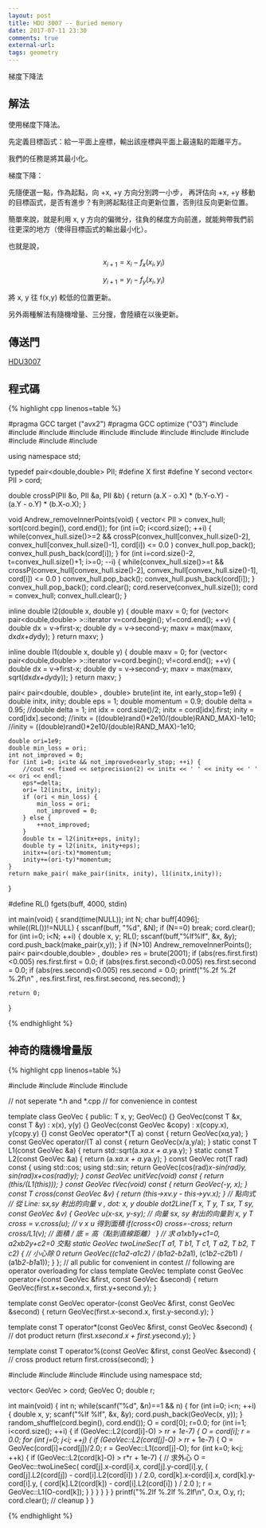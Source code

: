 ```yaml
---
layout: post
title: HDU 3007 -- Buried memory
date: 2017-07-11 23:30
comments: true
external-url:
tags: geometry
---
```


梯度下降法

## 解法

使用梯度下降法。

先定義目標函式：給一平面上座標，輸出該座標與平面上最遠點的距離平方。

我們的任務是將其最小化。

梯度下降：

先隨便選一點，作為起點，向 +x, +y 方向分別跨一小步，
再評估向 +x, +y 移動的目標函式，是否有進步？有則將起點往正向更新位置，否則往反向更新位置。

簡單來說，就是利用 x, y 方向的偏微分，往負的梯度方向前進，就能夠帶我們前往更深的地方（使得目標函式的輸出最小化）。

也就是說，

$$x_{i+1} = x_{i} - f_{x}(x_{i},y_{i})  $$

$$y_{i+1} = y_{i} - f_{y}(x_{i},y_{i})  $$

將 x, y 往 f(x,y) 較低的位置更新。

另外兩種解法有隨機增量、三分搜，會陸續在以後更新。

## 傳送門

[HDU3007](http://acm.hdu.edu.cn/showproblem.php?pid=3007)

## 程式碼

{% highlight cpp linenos=table %}

#pragma GCC target ("avx2")
#pragma GCC optimize ("O3")
#include <iostream>
#include <iomanip>
#include <string>
#include <algorithm>
#include <functional>
#include <vector>
#include <cstdio>
#include <cstdlib>
#include <cstring>
#include <cmath>
#include <complex>
#include <valarray>

using namespace std;

typedef pair<double,double> PII;
#define X first
#define Y second
vector< PII > cord;

double crossP(PII &o, PII &a, PII &b) {
    return (a.X - o.X) * (b.Y-o.Y) - \
           (a.Y - o.Y) * (b.X-o.X);
}

void Andrew_removeInnerPoints(void) {
    vector< PII > convex_hull;
    sort(cord.begin(), cord.end());
    for (int i=0; i<cord.size(); ++i) {
        while(convex_hull.size()>=2 && crossP(convex_hull[convex_hull.size()-2], convex_hull[convex_hull.size()-1], cord[i]) <= 0.0 ) convex_hull.pop_back();
        convex_hull.push_back(cord[i]);
    }
    for (int i=cord.size()-2, t=convex_hull.size()+1; i>=0; --i) {
        while(convex_hull.size()>=t && crossP(convex_hull[convex_hull.size()-2], convex_hull[convex_hull.size()-1], cord[i]) <= 0.0 ) convex_hull.pop_back();
        convex_hull.push_back(cord[i]);
    }
    convex_hull.pop_back();
    cord.clear();
    cord.reserve(convex_hull.size());
    cord = convex_hull;
    convex_hull.clear();
}

inline double l2(double x, double y) {
    double maxv = 0;
    for (vector< pair<double,double> >::iterator v=cord.begin(); v!=cord.end(); ++v) {
        double dx = v->first-x;
        double dy = v->second-y;
        maxv = max(maxv, dx*dx+dy*dy);
    }
    return maxv; 
}

inline double l1(double x, double y) {
    double maxv = 0;
    for (vector< pair<double,double> >::iterator v=cord.begin(); v!=cord.end(); ++v) {
        double dx = v->first-x;
        double dy = v->second-y;
        maxv = max(maxv, sqrt(dx*dx+dy*dy));
    }
    return maxv; 
}

pair< pair<double, double> , double> brute(int ite, int early_stop=1e9) {
    double initx, inity;
    double eps = 1;
    double momentum = 0.9;
    double delta = 0.95;
    //double delta = 1;
    int idx = cord.size()/2;
    initx = cord[idx].first;
    inity = cord[idx].second;
    //initx = ((double)rand()*2e10/(double)RAND_MAX)-1e10;
    //inity = ((double)rand()*2e10/(double)RAND_MAX)-1e10;

    double ori=1e9;
    double min_loss = ori;
    int not_improved = 0;
    for (int i=0; i<ite && not_improved<early_stop; ++i) {
        //cout << fixed << setprecision(2) << initx << ' ' << inity << ' ' << ori << endl;
        eps*=delta;
        ori= l2(initx, inity);
        if (ori < min_loss) {
            min_loss = ori;
            not_improved = 0;
        } else {
            ++not_improved;
        }
        double tx = l2(initx+eps, inity);
        double ty = l2(initx, inity+eps);
        initx+=(ori-tx)*momentum;
        inity+=(ori-ty)*momentum;
    }
    return make_pair( make_pair(initx, inity), l1(initx,inity));
}

#define RL() fgets(buff, 4000, stdin)

int main(void) {
    srand(time(NULL));
    int N;
    char buff[4096];
    while((RL())!=NULL) {
        sscanf(buff, "%d", &N);
        if (N==0) break;
        cord.clear();
        for (int i=0; i<N; ++i) {
            double x, y;
            RL();
            sscanf(buff,"%lf%lf", &x, &y);
            cord.push_back(make_pair(x,y));
        }
        if (N>10)
            Andrew_removeInnerPoints();
        pair< pair<double,double> , double> res = brute(2001);
        if (abs(res.first.first)<0.005) res.first.first = 0.0;
        if (abs(res.first.second)<0.005) res.first.second = 0.0;
        if (abs(res.second)<0.005) res.second = 0.0;
        printf("%.2f %.2f %.2f\n" , res.first.first, res.first.second, res.second);
    }

    return 0;
}


{% endhighlight %}

## 神奇的隨機增量版

{% highlight cpp linenos=table %}

#include <cmath>
#include <complex>
#include <valarray>
#include <functional>

// not seperate *.h and *.cpp
// for convenience in contest

template<class T>
class GeoVec {
    public:
        T x, y;
        GeoVec() {}
        GeoVec(const T &x, const T &y) : x(x), y(y) {}
        GeoVec(const GeoVec &copy) : x(copy.x), y(copy.y) {}
        const GeoVec operator*(T a) const { return GeoVec(x*a,y*a); }
        const GeoVec operator/(T a) const { return GeoVec(x/a,y/a); }
        static const T L1(const GeoVec &a) {
            return std::sqrt(a.x*a.x + a.y*a.y);
        }
        static const T L2(const GeoVec &a) {
            return (a.x*a.x + a.y*a.y);
        }
        const GeoVec rot(T rad) const {
            using std::cos;
            using std::sin;
            return GeoVec(cos(rad)*x-sin(rad)*y, sin(rad)*x+cos(rad)*y);
        }
        const GeoVec unitVec(void) const { return (*this/(L1(*this))); }
        const GeoVec tVec(void) const { return GeoVec(-y, x); }
        const T cross(const GeoVec &v) {
            return (this->x*v.y - this->y*v.x);
        }
        // 點向式
        // 從 Line: sx,sy 射出的向量 v , dot: x, y
        double dot2Line(T x, T y, T sx, T sy, const GeoVec &v) {
            GeoVec u(x-sx, y-sy);
            // 向量 sx, sy 射出的向量到 x, y
            T cross = v.cross(u);
            // v x u 得到面積
            if(cross<0) cross=-cross;
            return cross/L1(v);
            // 面積 / 底 = 高（點到直線距離）
        }
        // 求 a1xb1y+c1=0, a2xb2y+c2=0 交點
        static GeoVec twoLineSec(T a1, T b1, T c1, T a2, T b2, T c2) {
            // 小心除 0
            return GeoVec((c1*a2-a1*c2) / (b1*a2-b2*a1),
                          (c1*b2-c2*b1) / (a1*b2-b1*a1));
        }
};
// all public for convenient in contest
// following are operator overloading for class template GeoVec
template<class T>
const GeoVec<T> operator+(const GeoVec<T> &first, const GeoVec<T> &second) {
    return GeoVec<T>(first.x+second.x, first.y+second.y);
}

template<class T>
const GeoVec<T> operator-(const GeoVec<T> &first, const GeoVec<T> &second) {
    return GeoVec<T>(first.x-second.x, first.y-second.y);
}

template<class T>
const T operator*(const GeoVec<T> &first, const GeoVec<T> &second) {
    // dot product
    return (first.x*second.x + first.y*second.y);
}

template<class T>
const T operator%(const GeoVec<T> &first, const GeoVec<T> &second) {
    // cross product
    return first.cross(second);
}

#include <iostream>
#include <functional>
#include <algorithm>
#include <vector>
using namespace std;

vector< GeoVec<double> > cord;
GeoVec<double> O;
double r;

int main(void) {
    int n;
    while(scanf("%d", &n)==1 && n) {
        for (int i=0; i<n; ++i) {
            double x, y;
            scanf("%lf %lf", &x, &y);
            cord.push_back(GeoVec<double>(x, y));
        }
        random_shuffle(cord.begin(), cord.end());
        O = cord[0]; r=0.0;
        for (int i=1; i<cord.size(); ++i) {
            if (GeoVec<double>::L2(cord[i]-O) > r*r + 1e-7) {
                O = cord[i]; r = 0.0;
                for (int j=0; j<i; ++j) {
                    if (GeoVec<double>::L2(cord[j]-O) > r*r + 1e-7) {
                        O = GeoVec<double>(cord[i]+cord[j])/2.0;
                        r = GeoVec<double>::L1(cord[j]-O);
                        for (int k=0; k<j; ++k) {
                            if (GeoVec<double>::L2(cord[k]-O) > r*r + 1e-7) {
                                // 求外心
                                O = GeoVec<double>::twoLineSec(
                                        cord[j].x-cord[i].x,
                                        cord[j].y-cord[i].y,
                                        ( cord[j].L2(cord[j]) - cord[i].L2(cord[i]) ) / 2.0,
                                        cord[k].x-cord[i].x,
                                        cord[k].y-cord[i].y,
                                        ( cord[k].L2(cord[k]) - cord[i].L2(cord[i]) ) / 2.0
                                    );
                                r = GeoVec<double>::L1(O-cord[k]);
                            }
                        }
                    }
                }
            }
        }
        printf("%.2lf %.2lf %.2lf\n", O.x, O.y, r);
        cord.clear(); // cleanup
    }
}

{% endhighlight %}
